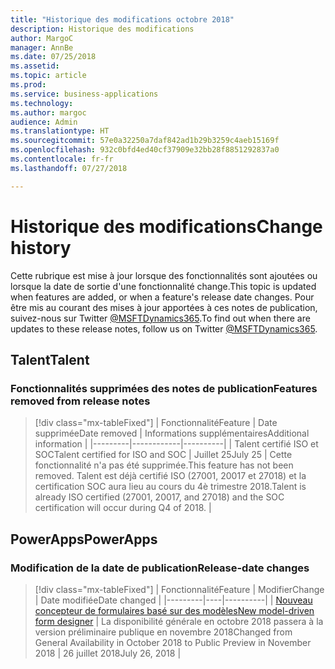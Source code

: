 ```yaml
---
title: "Historique des modifications octobre 2018"
description: Historique des modifications
author: MargoC
manager: AnnBe
ms.date: 07/25/2018
ms.assetid: 
ms.topic: article
ms.prod: 
ms.service: business-applications
ms.technology: 
ms.author: margoc
audience: Admin
ms.translationtype: HT
ms.sourcegitcommit: 57e0a32250a7daf842ad1b29b3259c4aeb15169f
ms.openlocfilehash: 932c0bfd4ed40cf37909e32bb28f8851292837a0
ms.contentlocale: fr-fr
ms.lasthandoff: 07/27/2018

---
```

# <a name="change-history"></a><span data-ttu-id="978e3-103">Historique des modifications</span><span class="sxs-lookup"><span data-stu-id="978e3-103">Change history</span></span>

<span data-ttu-id="978e3-104">Cette rubrique est mise à jour lorsque des fonctionnalités sont ajoutées ou lorsque la date de sortie d'une fonctionnalité change.</span><span class="sxs-lookup"><span data-stu-id="978e3-104">This topic is updated when features are added, or when a feature's release date changes.</span></span> <span data-ttu-id="978e3-105">Pour être mis au courant des mises à jour apportées à ces notes de publication, suivez-nous sur Twitter [@MSFTDynamics365](https://twitter.com/MSFTDynamics365).</span><span class="sxs-lookup"><span data-stu-id="978e3-105">To find out when there are updates to these release notes, follow us on Twitter [@MSFTDynamics365](https://twitter.com/MSFTDynamics365).</span></span>

<!--### Release-date changes
> [!div class="mx-tableFixed"]
> | Feature | Change | Changed date |
> |---------|------------|----------|
> |         |           |          |

<!--### Feature description changed
> [!div class="mx-tableFixed"]
> | Feature | Date changed |
> |---------|--------------|
> |         |              | 

<!--### Features added to release notes

> [!div class="mx-tableFixed"]
> | Feature | Date added |
> |---------|------------|
> |         |            | 
-->

## <a name="talent"></a><span data-ttu-id="978e3-106">Talent</span><span class="sxs-lookup"><span data-stu-id="978e3-106">Talent</span></span>

### <a name="features-removed-from-release-notes"></a><span data-ttu-id="978e3-107">Fonctionnalités supprimées des notes de publication</span><span class="sxs-lookup"><span data-stu-id="978e3-107">Features removed from release notes</span></span>
> [!div class="mx-tableFixed"]
> | <span data-ttu-id="978e3-108">Fonctionnalité</span><span class="sxs-lookup"><span data-stu-id="978e3-108">Feature</span></span> | <span data-ttu-id="978e3-109">Date supprimée</span><span class="sxs-lookup"><span data-stu-id="978e3-109">Date removed</span></span> | <span data-ttu-id="978e3-110">Informations supplémentaires</span><span class="sxs-lookup"><span data-stu-id="978e3-110">Additional information</span></span> |
> |---------|------------|----------|
> | <span data-ttu-id="978e3-111">Talent certifié ISO et SOC</span><span class="sxs-lookup"><span data-stu-id="978e3-111">Talent certified for ISO and SOC</span></span>        |  <span data-ttu-id="978e3-112">Juillet 25</span><span class="sxs-lookup"><span data-stu-id="978e3-112">July 25</span></span>          |  <span data-ttu-id="978e3-113">Cette fonctionnalité n'a pas été supprimée.</span><span class="sxs-lookup"><span data-stu-id="978e3-113">This feature has not been removed.</span></span> <span data-ttu-id="978e3-114">Talent est déjà certifié ISO (27001, 20017 et 27018) et la certification SOC aura lieu au cours du 4è trimestre 2018.</span><span class="sxs-lookup"><span data-stu-id="978e3-114">Talent is already ISO certified (27001, 20017, and 27018) and the SOC certification will occur during Q4 of 2018.</span></span>        |

## <a name="powerapps"></a><span data-ttu-id="978e3-115">PowerApps</span><span class="sxs-lookup"><span data-stu-id="978e3-115">PowerApps</span></span>

### <a name="release-date-changes"></a><span data-ttu-id="978e3-116">Modification de la date de publication</span><span class="sxs-lookup"><span data-stu-id="978e3-116">Release-date changes</span></span>
> [!div class="mx-tableFixed"]
> | <span data-ttu-id="978e3-117">Fonctionnalité</span><span class="sxs-lookup"><span data-stu-id="978e3-117">Feature</span></span> | <span data-ttu-id="978e3-118">Modifier</span><span class="sxs-lookup"><span data-stu-id="978e3-118">Change</span></span> | <span data-ttu-id="978e3-119">Date modifiée</span><span class="sxs-lookup"><span data-stu-id="978e3-119">Date changed</span></span> |
> |---------|----|----------|
> | [<span data-ttu-id="978e3-120">Nouveau concepteur de formulaires basé sur des modèles</span><span class="sxs-lookup"><span data-stu-id="978e3-120">New model-driven form designer</span></span>](powerapps/new-model-driven-form-designer-preview.md) | <span data-ttu-id="978e3-121">La disponibilité générale en octobre 2018 passera à la version préliminaire publique en novembre 2018</span><span class="sxs-lookup"><span data-stu-id="978e3-121">Changed from General Availability in October 2018 to Public Preview in November 2018</span></span> | <span data-ttu-id="978e3-122">26 juillet 2018</span><span class="sxs-lookup"><span data-stu-id="978e3-122">July 26, 2018</span></span> |

